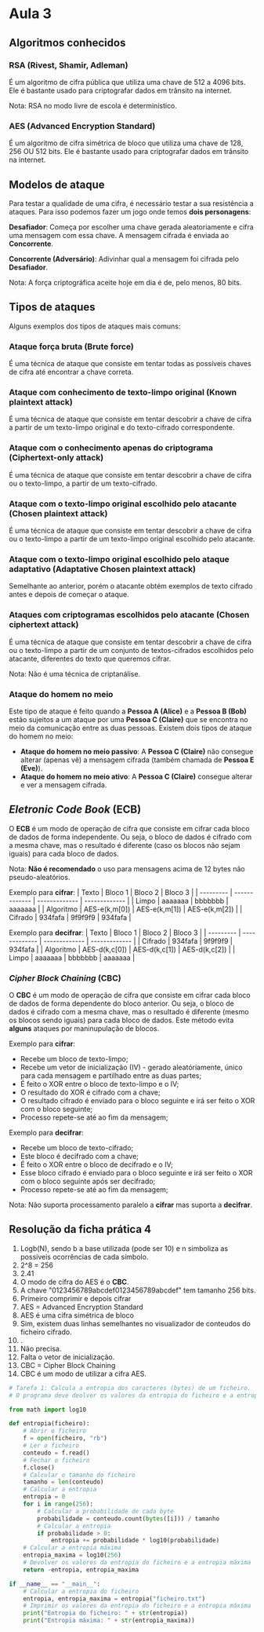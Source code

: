 # Aula 3

## Algoritmos conhecidos

### RSA (Rivest, Shamir, Adleman)
É um algoritmo de cifra pública que utiliza uma chave de 512 a 4096 bits. Ele é bastante usado para criptografar dados em trânsito na internet.

Nota: RSA no modo livre de escola é determinístico.

### AES (Advanced Encryption Standard)
É um algoritmo de cifra simétrica de bloco que utiliza uma chave de 128, 256 OU 512 bits. Ele é bastante usado para criptografar dados em trânsito na internet.

## Modelos de ataque
Para testar a qualidade de uma cifra, é necessário testar a sua resistência a ataques. Para isso podemos fazer um jogo onde temos **dois personagens**:

**Desafiador**: Começa por escolher uma chave gerada aleatoriamente e cifra uma mensagem com essa chave. A mensagem cifrada é enviada ao **Concorrente**.

**Concorrente (Adversário)**: Adivinhar qual a mensagem foi cifrada pelo **Desafiador**.

Nota: A força criptográfica aceite hoje em dia é de, pelo menos, 80 bits.

## Tipos de ataques
Alguns exemplos dos tipos de ataques mais comuns:

### Ataque força bruta (Brute force)
É uma técnica de ataque que consiste em tentar todas as possíveis chaves de cifra até encontrar a chave correta.

### Ataque com conhecimento de texto-limpo original (Known plaintext attack)
É uma técnica de ataque que consiste em tentar descobrir a chave de cifra a partir de um texto-limpo original e do texto-cifrado correspondente.

### Ataque com o conhecimento apenas do criptograma (Ciphertext-only attack)
É uma técnica de ataque que consiste em tentar descobrir a chave de cifra ou o texto-limpo, a partir de um texto-cifrado.

### Ataque com o texto-limpo original escolhido pelo atacante (Chosen plaintext attack)
É uma técnica de ataque que consiste em tentar descobrir a chave de cifra ou o texto-limpo a partir de um texto-limpo original escolhido pelo atacante.

### Ataque com o texto-limpo original escolhido pelo ataque adaptativo (Adaptative Chosen plaintext attack)
Semelhante ao anterior, porém o atacante obtém exemplos de texto cifrado antes e depois de começar o ataque.

### Ataques com criptogramas escolhidos pelo atacante (Chosen ciphertext attack)
É uma técnica de ataque que consiste em tentar descobrir a chave de cifra ou o texto-limpo a partir de um conjunto de textos-cifrados escolhidos pelo atacante, diferentes do texto que queremos cifrar.

Nota: Não é uma técnica de criptanálise.

### Ataque do homem no meio
Este tipo de ataque é feito quando a **Pessoa A (Alice)** e a **Pessoa B (Bob)** estão sujeitos a um ataque por uma **Pessoa C (Claire)** que se encontra no meio da comunicação entre as duas pessoas. Existem dois tipos de ataque do homem no meio:
- **Ataque do homem no meio passivo**: A **Pessoa C (Claire)** não consegue alterar (apenas vê) a mensagem cifrada (também chamada de **Pessoa E (Eve)**).
- **Ataque do homem no meio ativo**: A **Pessoa C (Claire)** consegue alterar e ver a mensagem cifrada.

## *Eletronic Code Book* (ECB)
O **ECB** é um modo de operação de cifra que consiste em cifrar cada bloco de dados de forma independente. Ou seja, o bloco de dados é cifrado com a mesma chave, mas o resultado é diferente (caso os blocos não sejam iguais) para cada bloco de dados.

Nota: **Não é recomendado** o uso para mensagens acima de 12 bytes não pseudo-aleatórios.

Exemplo para **cifrar**:
| Texto     | Bloco 1       | Bloco 2       | Bloco 3       |
| --------- | ------------- | ------------- | ------------- |
| Limpo     | aaaaaaa       | bbbbbbb       | aaaaaaa       |
| Algoritmo | AES-e(k,m[0]) | AES-e(k,m[1]) | AES-e(k,m[2]) |
| Cifrado   | 934fafa       | 9f9f9f9       | 934fafa       |

Exemplo para **decifrar**:
| Texto     | Bloco 1       | Bloco 2       | Bloco 3       |
| --------- | ------------- | ------------- | ------------- |
| Cifrado   | 934fafa       | 9f9f9f9       | 934fafa       |
| Algoritmo | AES-d(k,c[0]) | AES-d(k,c[1]) | AES-d(k,c[2]) |
| Limpo     | aaaaaaa       | bbbbbbb       | aaaaaaa       |

### *Cipher Block Chaining* (CBC)
O **CBC** é um modo de operação de cifra que consiste em cifrar cada bloco de dados de forma dependente do bloco anterior. Ou seja, o bloco de dados é cifrado com a mesma chave, mas o resultado é diferente (mesmo os blocos sendo iguais) para cada bloco de dados. Este método evita **alguns** ataques por maninupulação de blocos.

Exemplo para **cifrar**:
 - Recebe um bloco de texto-limpo;
 - Recebe um vetor de inicialização (IV) - gerado aleatóriamente, único para cada mensagem e partilhado entre as duas partes;
 - É feito o XOR entre o bloco de texto-limpo e o IV;
 - O resultado do XOR é cifrado com a chave;
 - O resultado cifrado é enviado para o bloco seguinte e irá ser feito o XOR com o bloco seguinte;
 - Processo repete-se até ao fim da mensagem;

Exemplo para **decifrar**:
 - Recebe um bloco de texto-cifrado;
 - Este bloco é decifrado com a chave;
 - É feito o XOR entre o bloco de decifrado e o IV;
 - Esse bloco cifrado é enviado para o bloco seguinte e irá ser feito o XOR com o bloco seguinte após ser decifrado;
 - Processo repete-se até ao fim da mensagem;

Nota: Não suporta processamento paralelo a **cifrar** mas suporta a **decifrar**.

## Resolução da ficha prática 4

1. Logb(N), sendo b a base utilizada (pode ser 10) e n simboliza as possíveis ocorrências de cada símbolo.
2. 2^8 = 256
3. 2.41
4. O modo de cifra do AES é o **CBC**.
5. A chave "0123456789abcdef0123456789abcdef" tem tamanho 256 bits.
6. Primeiro comprimir e depois cifrar
7. AES = Advanced Encryption Standard
8. AES é uma cifra simétrica de bloco
9. Sim, existem duas linhas semelhantes no visualizador de conteudos do ficheiro cifrado.
10. .
11. Não precisa.
12. Falta o vetor de inicialização.
13. CBC = Cipher Block Chaining
14. CBC é um modo de utilizar a cifra AES.

```python
# Tarefa 1: Calcula a entropia dos caracteres (bytes) de um ficheiro. 
# O programa deve deolver os valores da entropia do ficheiro e a entropia máxima.

from math import log10

def entropia(ficheiro):
    # Abrir o ficheiro
    f = open(ficheiro, "rb")
    # Ler o ficheiro
    conteudo = f.read()
    # Fechar o ficheiro
    f.close()
    # Calcular o tamanho do ficheiro
    tamanho = len(conteudo)
    # Calcular a entropia
    entropia = 0
    for i in range(256):
        # Calcular a probabilidade de cada byte
        probabilidade = conteudo.count(bytes([i])) / tamanho
        # Calcular a entropia
        if probabilidade > 0:
            entropia += probabilidade * log10(probabilidade)
    # Calcular a entropia máxima
    entropia_maxima = log10(256)
    # Devolver os valores da entropia do ficheiro e a entropia máxima
    return -entropia, entropia_maxima

if __name__ == "__main__":
    # Calcular a entropia do ficheiro
    entropia, entropia_maxima = entropia("ficheiro.txt")
    # Imprimir os valores da entropia do ficheiro e a entropia máxima
    print("Entropia do ficheiro: " + str(entropia))
    print("Entropia máxima: " + str(entropia_maxima))
```